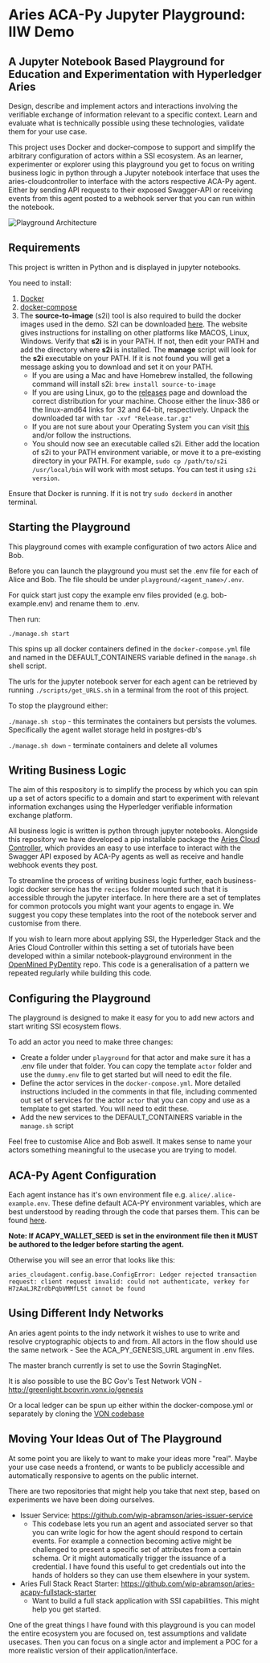 # Aries ACA-Py Jupyter Playground: IIW Demo

## A Jupyter Notebook Based Playground for Education and Experimentation with Hyperledger Aries

Design, describe and implement actors and interactions involving the verifiable exchange of information relevant to a specific context. Learn and evaluate what is technically possible using these technologies, validate them for your use case.

This project uses Docker and docker-compose to support and simplify the arbitrary configuration of actors within a SSI ecosystem. As an learner, experimenter or explorer using this playground you get to focus on writing business logic in python through a Jupyter notebook interface that uses the aries-cloudcontroller to interface with the actors respective ACA-Py agent. Either by sending API requests to their exposed Swagger-API or receiving events from this agent posted to a webhook server that you can run within the notebook.


![Playground Architecture](./system-architecture.png)

## Requirements

This project is written in Python and is displayed in jupyter notebooks.

You need to install:
1. [Docker](https://docs.docker.com/get-docker/)
2. [docker-compose](https://docs.docker.com/compose/install/)
3. The **source-to-image** (s2i) tool is also required to build the docker images used in the demo. S2I can be downloaded [here](https://github.com/openshift/source-to-image). The website gives instructions for installing on other platforms like MACOS, Linux, Windows.
Verify that **s2i** is in your PATH.  If not, then edit your PATH and add the directory where **s2i** is installed.  The **manage** script will look for the **s2i** executable on your PATH.  If it is not found you will get a message asking you to download and set it on your PATH.
    - If you are using a Mac and have Homebrew installed, the following command will install s2i: `brew install source-to-image`
    - If you are using Linux, go to the [releases](https://github.com/openshift/source-to-image/releases/latest) page and download the correct distribution for your machine. Choose either the linux-386 or the linux-amd64 links for 32 and 64-bit, respectively. Unpack the downloaded tar with `tar -xvf "Release.tar.gz"`
    - If you are not sure about your Operating System you can visit [this](https://whatsmyos.com/) and/or follow the instructions.
    - You should now see an executable called s2i. Either add the location of s2i to your PATH environment variable, or move it to a pre-existing directory in your PATH. For example, `sudo cp /path/to/s2i /usr/local/bin` will work with most setups. You can test it using `s2i version`.

Ensure that Docker is running. If it is not try `sudo dockerd` in another terminal.

## Starting the Playground

This playground comes with example configuration of two actors Alice and Bob.

Before you can launch the playground you must set the .env file for each of Alice and Bob. The file should be under `playground/<agent_name>/.env`. 

For quick start just copy the example env files provided (e.g. bob-example.env) and rename them to .env.

Then run:

`./manage.sh start`

This spins up all docker containers defined in the `docker-compose.yml` file and named in the DEFAULT_CONTAINERS variable defined in the `manage.sh` shell script.

The urls for the jupyter notebook server for each agent can be retrieved by running `./scripts/get_URLS.sh` in a terminal from the root of this project.

To stop the playground either:

`./manage.sh stop` - this terminates the containers but persists the volumes. Specifically the agent wallet storage held in postgres-db's

`./manage.sh down` - terminate containers and delete all volumes

## Writing Business Logic

The aim of this respository is to simplify the process by which you can spin up a set of actors specific to a domain and start to experiment with relevant information exchanges using the Hyperledger verifiable information exchange platform.

All business logic is written is python through jupyter notebooks. Alongside this repository we have developed a pip installable package the [Aries Cloud Controller](https://github.com/didx-xyz/aries-cloudcontroller-python), which provides an easy to use interface to interact with the Swagger API exposed by ACA-Py agents as well as receive and handle webhook events they post.

To streamline the process of writing business logic further, each business-logic docker service has the `recipes` folder mounted such that it is accessible through the jupyter interface. In here there are a set of templates for common protocols you might want your agents to engage in. We suggest you copy these templates into the root of the notebook server and customise from there.

If you wish to learn more about applying SSI, the Hyperledger Stack and the Aries Cloud Controller within this setting a set of tutorials have been developed within a similar notebook-playground environment in the [OpenMined PyDentity](https://github.com/OpenMined/PyDentity) repo. This code is a generalisation of a pattern we repeated regularly while building this code.

## Configuring the Playground

The playground is designed to make it easy for you to add new actors and start writing SSI ecosystem flows. 

To add an actor you need to make three changes:

* Create a folder under `playground` for that actor and make sure it has a .env file under that folder. You can copy the template `actor` folder and use the `dummy.env` file to get started but will need to edit the file.
* Define the actor services in the `docker-compose.yml`. More detailed instructions included in the comments in that file, including commented out set of services for the actor `actor` that you can copy and use as a template to get started. You will need to edit these.
* Add the new services to the DEFAULT_CONTAINERS variable in the `manage.sh` script

Feel free to customise Alice and Bob aswell. It makes sense to name your actors something meaningful to the usecase you are trying to model.

## ACA-Py Agent Configuration

Each agent instance has it's own environment file e.g. `alice/.alice-example.env`. These define default ACA-PY environment variables, which are best understood by reading through the code that parses them. This can be found [here](https://github.com/hyperledger/aries-cloudagent-python/blob/main/aries_cloudagent/config/argparse.py).

**Note: If ACAPY_WALLET_SEED is set in the environment file then it MUST be authored to the ledger before starting the agent.**

Otherwise you will see an error that looks like this:

`aries_cloudagent.config.base.ConfigError: Ledger rejected transaction request: client request invalid: could not authenticate, verkey for H7zAaLJRZrdbPqbVMMfL5t cannot be found
`

## Using Different Indy Networks

An aries agent points to the indy network it wishes to use to write and resolve cryptographic objects to and from. All actors in the flow should use the same network - See the ACA_PY_GENESIS_URL argument in .env files.

The master branch currently is set to use the Sovrin StagingNet.

It is also possible to use the BC Gov's Test Network VON - http://greenlight.bcovrin.vonx.io/genesis

Or a local ledger can be spun up either within the docker-compose.yml or separately by cloning the [VON codebase](https://github.com/bcgov/von-network)

## Moving Your Ideas Out of The Playground

At some point you are likely to want to make your ideas more "real". Maybe your use case needs a frontend, or wants to be publicly accessible and automatically responsive to agents on the public internet.

There are two repositories that might help you take that next step, based on experiments we have been doing ourselves.

* Issuer Service: https://github.com/wip-abramson/aries-issuer-service 
    * This codebase lets you run an agent and associated server so that you can write logic for how the agent should respond to certain events. For example a connection becoming active might be challenged to present a specific set of attributes from a certain schema. Or it might automatically trigger the issuance of a credential. I have found this useful to get credentials out into the hands of holders so they can use them elsewhere in your system.
* Aries Full Stack React Starter: https://github.com/wip-abramson/aries-acapy-fullstack-starter
    * Want to build a full stack application with SSI capabilities. This might help you get started.
    
One of the great things I have found with this playground is you can model the entire ecosystem you are focused on, test assumptions and validate usecases. Then you can focus on a single actor and implement a POC for a more realistic version of their application/interface. 
